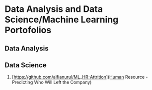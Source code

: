 # Data Analysis and Data Science/Machine Learning Portofolios

## Data Analysis



## Data Science
1. [https://github.com/alfianurul/ML_HR-Attrition](Human Resource - Predicting Who Will Left the Company)
